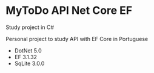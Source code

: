 # MyToDo API Net Core EF

Study project in C#

Personal project to study API with EF Core in Portuguese
- DotNet 5.0
- EF 3.1.32
- SqLite 3.0.0


